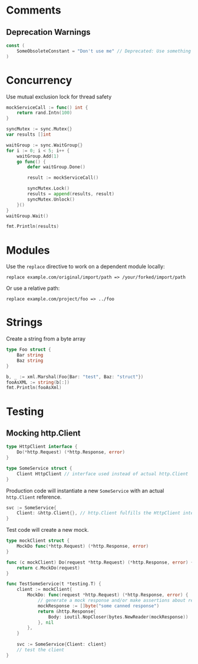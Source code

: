 # Comments
## Deprecation Warnings

```go
const (
    SomeObsoleteConstant = "Don't use me" // Deprecated: Use something else instead
)
```

# Concurrency
Use mutual exclusion lock for thread safety
```go
mockServiceCall := func() int {
    return rand.Intn(100)
}

syncMutex := sync.Mutex{}
var results []int

waitGroup := sync.WaitGroup{}
for i := 0; i < 5; i++ {
    waitGroup.Add(1)
    go func() {
        defer waitGroup.Done()

        result := mockServiceCall()

        syncMutex.Lock()
        results = append(results, result)
        syncMutex.Unlock()
    }()
}
waitGroup.Wait()

fmt.Println(results)
```

# Modules

Use the `replace` directive to work on a dependent module locally:
```
replace example.com/original/import/path => /your/forked/import/path
```
Or use a relative path:
```
replace example.com/project/foo => ../foo
```

# Strings

Create a string from a byte array
```go
type Foo struct {
    Bar string
    Baz string
}

b, _ := xml.Marshal(Foo{Bar: "test", Baz: "struct"})
fooAsXML := string(b[:])
fmt.Println(fooAsXml)
```

# Testing

## Mocking http.Client
```go
type HttpClient interface {
    Do(*http.Request) (*http.Response, error)
}

type SomeService struct {
    Client HttpClient // interface used instead of actual http.Client
}
```
Production code will instantiate a new `SomeService` with an actual `http.Client` reference.
```go
svc := SomeService{
    Client: &http.Client{}, // http.Client fulfills the HttpClient interface
}
```
Test code will create a new mock.
```go
type mockClient struct {
    MockDo func(*http.Request) (*http.Response, error)
}

func (c mockClient) Do(request *http.Request) (*http.Response, error) {
    return c.MockDo(request)
}

func TestSomeService(t *testing.T) {
    client := mockClient{
        MockDo: func(request *http.Request) (*http.Response, error) {
            // generate a mock response and/or make assertions about request
            mockResponse := []byte("some canned response")
            return &http.Response{
                Body: ioutil.NopCloser(bytes.NewReader(mockResponse))
            }, nil
        },
    }
    
    svc := SomeService{Client: client}
    // test the client 
}
```
